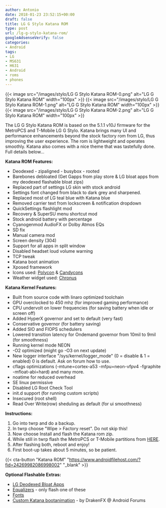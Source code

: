 ```yaml
---
author: Antonio
date: 2018-01-23 23:52:15+00:00
draft: false
title: LG G Stylo Katana ROM
type: post
url: /lg-g-stylo-katana-rom/
googleAdsenseVerify: false
categories:
- Android
tags:
- LG
- MS631
- H631
- Android
- roms
- phones
---
```


{{< image src="/images/stylo/LG G Stylo Katana ROM-0.png" alt="LG G Stylo Katana ROM" width="100px" >}}
{{< image src="/images/stylo/LG G Stylo Katana ROM-1.png" alt="LG G Stylo Katana ROM" width="100px" >}}
{{< image src="/images/stylo/LG G Stylo Katana ROM-2.png" alt="LG G Stylo Katana ROM" width="100px" >}}

The LG G Stylo Katana ROM is based on the 5.1.1 v10J firmware for the MetroPCS and T-Mobile LG G Stylo. Katana brings many UI and performance enhancements beyond the stock factory rom from LG, thus improving the user experience. The rom is lightweight and operates smoothly. Katana also comes with a nice theme that was tastefully done. Full details below...

<!--more-->

**Katana ROM Features:**

- ​Deodexed - zipaligned - busybox - rooted
- Barebones debloated (Get Gapps from play store & LG bloat apps from my deodexed flashable bloat zips)
- Replaced part of settings LG skin with stock android
- Settings font changed from black to dark grey and sharpened.
- Replaced most of LG teal blue with Katana blue
- Removed carrier text from lockscreen & notification dropdown
- QuickSettings flashlight mod
- Recovery & SuperSU menu shortcut mod
- Stock android battery with percentage
- Cyanogenmod AudioFX or Dolby Atmos EQs
- SD fix
- Manual camera mod
- Screen density (304)
- Support for all apps in split window
- Disabled headset loud volume warning
- TCP tweak
- ​Katana boot animation
- Xposed framework
- Icons used: <a href="https://play.google.com/store/apps/details?id=com.thearclabs.polycon" target="_blank">Polycon</a> & <a href="https://play.google.com/store/apps/details?id=com.zavukodlak.candycons" target="_blank">Candycons</a>
- Weather widget used: <a href="https://play.google.com/store/apps/details?id=com.dvtonder.chronus" target="_blank">Chronus</a>

**Katana Kernel Features:**

- ​​Built from source code with linaro optimized toolchain
- GPU overclocked to 450 mhz (for improved gaming performance)
- CPU undervolt on lower frequencies (for saving battery when idle or screen off)
- Added HyperX governor and set to default (very fast)
- Conservative governor (for battery saving)
- Added SIO and FIOPS schedulers
- Lowered transition latency for Ondemand governor from 10mil to 9mil (for smoothness)
- Running kernel mode NEON
- -O2 optimized (might go -O3 on next update)
- New logger interface "/sys/kernel/logger_mode" (0 = disable & 1 = enabled) 0 is default. Ask on forum how to use.
- cflags optimizations (-mtune=cortex-a53 -mfpu=neon-vfpv4 -fgraphite -mfloat-abi=hard) and many more.
- noatime for reduced overhead
- SE linux permissive
- Disabled LG Root Check Tool
- init.d support (for running custom scripts)
- Insecured (root shell)
- Read Over Write(row) sheduling as default (for ui smoothness)

**Instructions:**

1. ​Go into twrp and do a backup.
2. In twrp choose "Wipe > Factory reset". Do not skip this!
3. Now choose Install and flash the Katana rom zip.
4. While still in twrp flash the MetroPCS or T-Mobile partitions from <a href="https://www.androidfilehost.com/?w=files&flid=43660" target="_blank">HERE</a>.
5. After flashing both, reboot and enjoy!
6. First boot-up takes about 5 minutes, so be patient.

{{< cta-button "Katana ROM" "https://www.androidfilehost.com/?fid=24269982086998002" "_blank" >}}

**Optional Flashable Extras:**

- <a href="https://www.androidfilehost.com/?w=files&flid=43661" target="_blank">LG Deodexed Bloat Apps</a>
- <a href="https://www.androidfilehost.com/?w=files&flid=43662" target="_blank">Equalizers</a> - only flash one of these
- <a href="https://www.androidfilehost.com/?w=files&flid=43851" target="_blank">Fonts</a>
- <a href="http://androidforums.com/threads/rom-metropcs-t-mobile-katana-rom-updated-11-16-2015.960512/page-4#post-7149212" target="_blank">Custom Katana bootanimation</a> - by DrakenFX @ Android Forums
